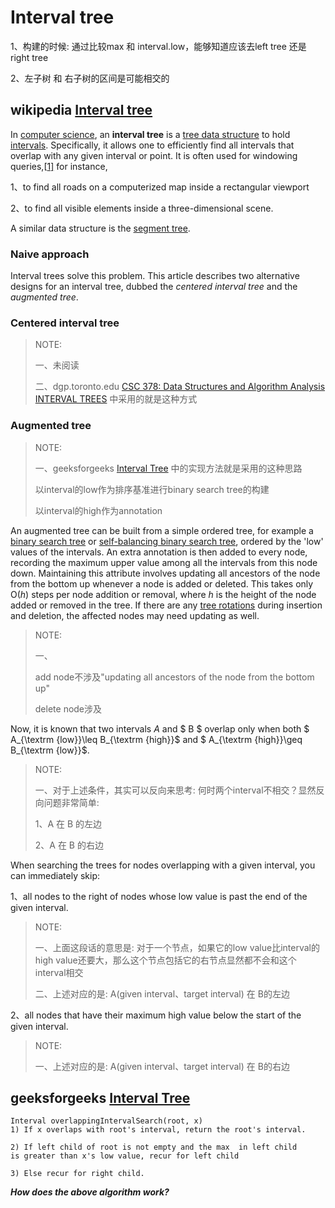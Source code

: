 # Interval tree

1、构建的时候: 通过比较max 和 interval.low，能够知道应该去left tree 还是 right tree

2、左子树 和 右子树的区间是可能相交的



## wikipedia [Interval tree](https://en.wikipedia.org/wiki/Interval_tree)

In [computer science](https://en.wikipedia.org/wiki/Computer_science), an **interval tree** is a [tree data structure](https://en.wikipedia.org/wiki/Tree_(data_structure)) to hold [intervals](https://en.wikipedia.org/wiki/Interval_(mathematics)). Specifically, it allows one to efficiently find all intervals that overlap with any given interval or point. It is often used for windowing queries,[[1\]](https://en.wikipedia.org/wiki/Interval_tree#cite_note-1) for instance, 

1、to find all roads on a computerized map inside a rectangular viewport

2、to find all visible elements inside a three-dimensional scene. 

A similar data structure is the [segment tree](https://en.wikipedia.org/wiki/Segment_tree).



### Naive approach

Interval trees solve this problem. This article describes two alternative designs for an interval tree, dubbed the *centered interval tree* and the *augmented tree*.

### Centered interval tree

> NOTE:
>
> 一、未阅读
>
> 二、dgp.toronto.edu [CSC 378: Data Structures and Algorithm Analysis INTERVAL TREES](https://www.dgp.toronto.edu/public_user/JamesStewart/378notes/22intervals/) 中采用的就是这种方式
>
> 



### Augmented tree

> NOTE:
>
> 一、geeksforgeeks [Interval Tree](https://www.geeksforgeeks.org/interval-tree/) 中的实现方法就是采用的这种思路
>
> 以interval的low作为排序基准进行binary search tree的构建
>
> 以interval的high作为annotation

An augmented tree can be built from a simple ordered tree, for example a [binary search tree](https://en.wikipedia.org/wiki/Binary_search_tree) or [self-balancing binary search tree](https://en.wikipedia.org/wiki/Self-balancing_binary_search_tree), ordered by the 'low' values of the intervals. An extra annotation is then added to every node, recording the maximum upper value among all the intervals from this node down. Maintaining this attribute involves updating all ancestors of the node from the bottom up whenever a node is added or deleted. This takes only O(*h*) steps per node addition or removal, where *h* is the height of the node added or removed in the tree. If there are any [tree rotations](https://en.wikipedia.org/wiki/Tree_rotation) during insertion and deletion, the affected nodes may need updating as well.

> NOTE:
>
> 一、
>
> add node不涉及"updating all ancestors of the node from the bottom up"
>
> delete node涉及

Now, it is known that two intervals $A$ and $ B $ overlap only when both $ A_{\textrm {low}}\leq B_{\textrm {high}}$ and $ A_{\textrm {high}}\geq B_{\textrm {low}}$. 

> NOTE:
>
> 一、对于上述条件，其实可以反向来思考: 何时两个interval不相交？显然反向问题非常简单: 
>
> 1、A 在 B 的左边
>
> 2、A 在 B 的右边

When searching the trees for nodes overlapping with a given interval, you can immediately skip:

1、all nodes to the right of nodes whose low value is past the end of the given interval.

> NOTE:
>
> 一、上面这段话的意思是: 对于一个节点，如果它的low value比interval的high value还要大，那么这个节点包括它的右节点显然都不会和这个interval相交
>
> 二、上述对应的是: A(given interval、target interval) 在 B的左边

2、all nodes that have their maximum high value below the start of the given interval.

> NOTE:
>
> 一、上述对应的是: A(given interval、target interval) 在 B的右边







## geeksforgeeks [Interval Tree](https://www.geeksforgeeks.org/interval-tree/)





```pseudocode
Interval overlappingIntervalSearch(root, x)
1) If x overlaps with root's interval, return the root's interval.

2) If left child of root is not empty and the max  in left child 
is greater than x's low value, recur for left child

3) Else recur for right child.
```

***How does the above algorithm work?*** 

